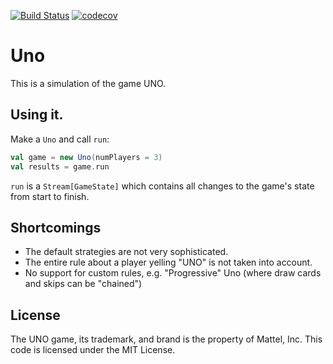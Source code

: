 [![Build Status](https://travis-ci.org/zacharygraziano/uno.svg?branch=master)](https://travis-ci.org/zacharygraziano/uno)
[![codecov](https://codecov.io/gh/zacharygraziano/uno/branch/master/graph/badge.svg)](https://codecov.io/gh/zacharygraziano/uno)

# Uno

This is a simulation of the game UNO.

## Using it.

Make a `Uno` and call `run`:
```scala
val game = new Uno(numPlayers = 3)
val results = game.run
```

`run` is a `Stream[GameState]` which contains all changes to the game's state from start to finish. 

## Shortcomings

+ The default strategies are not very sophisticated.
+ The entire rule about a player yelling "UNO" is not taken into account.
+ No support for custom rules, e.g. "Progressive" Uno (where draw cards and skips can be "chained")

## License

The UNO game, its trademark, and brand is the property of Mattel, Inc. 
This code is licensed under the MIT License.

